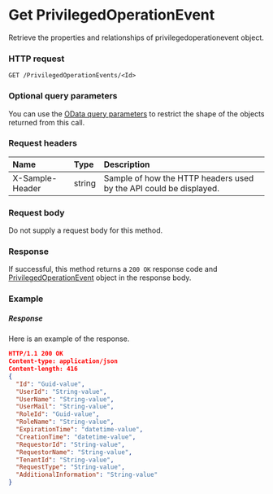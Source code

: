 # Get PrivilegedOperationEvent

Retrieve the properties and relationships of privilegedoperationevent object.
### HTTP request
```http
GET /PrivilegedOperationEvents/<Id>
```
### Optional query parameters
You can use the [OData query parameters](odata-optional-query-parameters.md) to restrict the shape of the objects returned from this call.
### Request headers
| Name       | Type | Description|
|:-----------|:------|:----------|
| X-Sample-Header  | string  | Sample of how the HTTP headers used by the API could be displayed.|

### Request body
Do not supply a request body for this method.
### Response
If successful, this method returns a `200 OK` response code and [PrivilegedOperationEvent](../resources/privilegedoperationevent.md) object in the response body.
### Example
##### Response
Here is an example of the response.
```json
HTTP/1.1 200 OK
Content-type: application/json
Content-length: 416
{
  "Id": "Guid-value",
  "UserId": "String-value",
  "UserName": "String-value",
  "UserMail": "String-value",
  "RoleId": "Guid-value",
  "RoleName": "String-value",
  "ExpirationTime": "datetime-value",
  "CreationTime": "datetime-value",
  "RequestorId": "String-value",
  "RequestorName": "String-value",
  "TenantId": "String-value",
  "RequestType": "String-value",
  "AdditionalInformation": "String-value"
}
```

